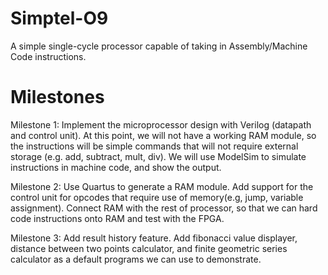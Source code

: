 # Simptel-O9

A simple single-cycle processor capable of taking in Assembly/Machine Code instructions. 

# Milestones
Milestone 1:
Implement the microprocessor design with Verilog (datapath and control unit). At this point, we will not have a working RAM module, so the instructions will be simple commands that will not require external storage (e.g. add, subtract, mult, div). We will use ModelSim to simulate instructions in machine code, and show the output.

Milestone 2:
Use Quartus to generate a RAM module. Add support for the control unit for opcodes that require use of memory(e.g, jump, variable assignment).  Connect RAM with the rest of processor, so that we can hard code instructions onto RAM and test with the FPGA. 

Milestone 3:
Add result history feature. Add fibonacci value displayer, distance between two points calculator, and finite geometric series calculator as a default programs we can use to demonstrate. 
